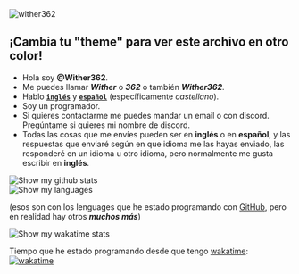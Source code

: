 <img src="https://komarev.com/ghpvc/?username=Wither362&label=Número%20de%20visitas:&color=0e75b6&style=flat" alt="wither362" />

## ¡Cambia tu "theme" para ver este archivo en otro color!
- Hola soy **@Wither362**.
- Me puedes llamar ***Wither*** o ***362*** o también ***Wither362***.
- Hablo [**`inglés`**](https://github.com/Wither362/Wither362/tree/main) y [**`español`**](https://github.com/Wither362/Wither362/tree/Espa%C3%B1ol) (específicamente _castellano_).
- Soy un programador.
- Si quieres contactarme me puedes mandar un email o con discord. Pregúntame si quieres mi nombre de discord. <!--- También tengo un canal de youtube llamado [WiThErplays362](https://www.youtube.com/channel/UCsVr-qBLxT0uSWH037BmlHw).-->
- Todas las cosas que me envíes pueden ser en **inglés** o en **español**, y las respuestas que enviaré según en que idioma me las hayas enviado, las responderé en un idioma u otro idioma, pero normalmente me gusta escribir en **inglés**.

<picture>
  <source media="(prefers-color-scheme: dark)" srcset="https://github-readme-stats.vercel.app/api?username=Wither362&show_icons=true&theme=aura&locale=es">
  <source media="(prefers-color-scheme: light)" srcset="https://github-readme-stats.vercel.app/api?username=Wither362&show_icons=true&theme=vue&locale=es">
  <img alt="Show my github stats" src="https://github-readme-stats.vercel.app/api?username=Wither362&show_icons=true&theme=blue-green&locale=es">
</picture><br>
<picture>
  <source media="(prefers-color-scheme: dark)" srcset="https://github-readme-stats.vercel.app/api/top-langs/?username=Wither362&theme=aura&langs_count=10&locale=es">
  <source media="(prefers-color-scheme: light)" srcset="https://github-readme-stats.vercel.app/api/top-langs/?username=Wither362&theme=vue&langs_count=10&locale=es">
  <img alt="Show my languages" src="https://github-readme-stats.vercel.app/api/top-langs/?username=Wither362&theme=blue-green&langs_count=10&locale=es">
</picture><br>

(esos son con los lenguages que he estado programando con [GitHub](www.github.com), pero en realidad hay otros ***muchos **más*****)<br>

<picture>
  <source media="(prefers-color-scheme: dark)" srcset="https://github-readme-stats.vercel.app/api/wakatime?username=Wither362&theme=aura&locale=es">
  <source media="(prefers-color-scheme: light)" srcset="https://github-readme-stats.vercel.app/api/wakatime?username=Wither362&theme=vue&locale=es">
  <img alt="Show my wakatime stats" src="https://github-readme-stats.vercel.app/api/wakatime?username=Wither362&theme=blue-green&locale=es">
</picture>

Tiempo que he estado programando desde que tengo [wakatime](https://wakatime.com): [![wakatime](https://wakatime.com/badge/user/794e428c-35bd-4d93-8f0f-8b7a40bdacd9.svg)](https://wakatime.com/@794e428c-35bd-4d93-8f0f-8b7a40bdacd9)
<!---
Wither362/Wither362 is a ✨ special ✨ repository because its `README.md` (this file) appears on your GitHub profile.
You can click the Preview link to take a look at your changes.
--->

